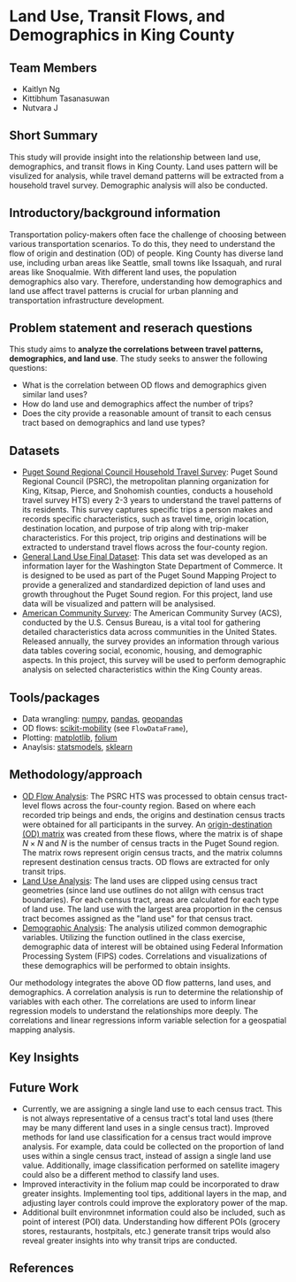 # Land Use, Transit Flows, and Demographics in King County

## Team Members
* Kaitlyn Ng
* Kittibhum Tasanasuwan
* Nutvara J

## Short Summary
This study will provide insight into the relationship between land use, demographics, and transit flows in King County. Land uses pattern will be visulized for analysis, while travel demand patterns will be extracted from a household travel survey. Demographic analysis will also be conducted.


## Introductory/background information
Transportation policy-makers often face the challenge of choosing between various transportation scenarios. To do this, they need to understand the flow of origin and destination (OD) of people. King County has diverse land use, including urban areas like Seattle, small towns like Issaquah, and rural areas like Snoqualmie. With different land uses, the population demographics also vary. Therefore, understanding how demographics and land use affect travel patterns is crucial for urban planning and transportation infrastructure development.


## Problem statement and reserach questions
This study aims to **analyze the correlations between travel patterns, demographics, and land use**. The study seeks to answer the following questions:

* What is the correlation between OD flows and demographics given similar land uses?
* How do land use and demographics affect the number of trips?
* Does the city provide a reasonable amount of transit to each census tract based on demographics and land use types?


## Datasets
* [Puget Sound Regional Council Household Travel Survey](https://www.psrc.org/our-work/household-travel-survey-program): Puget Sound Regional Council (PSRC), the metropolitan planning organization for King, Kitsap, Pierce, and Snohomish counties, conducts a household travel survey HTS) every 2-3 years to understand the travel patterns of its residents. This survey captures specific trips a person makes and records specific characteristics, such as travel time, origin location, destination location, and purpose of trip along with trip-maker characteristics. For this project, trip origins and destinations will be extracted to understand travel flows across the four-county region.
* [General Land Use Final Dataset](https://geo.wa.gov/datasets/a0ddbd4e0e2141b3841a6a42ff5aff46_0/about): This data set was developed as an information layer for the Washington State Department of Commerce. It is designed to be used as part of the Puget Sound Mapping Project to provide a generalized and standardized depiction of land uses and growth throughout the Puget Sound region. For this project, land use data will be visualized and pattern will be analysised. 
* [American Community Survey](https://www.census.gov/programs-surveys/acs): The American Community Survey (ACS), conducted by the U.S. Census Bureau, is a vital tool for gathering detailed characteristics data across communities in the United States. Released annually, the survey provides an information through various data tables covering social, economic, housing, and demographic aspects. In this project, this survey will be used to perform demographic analysis on selected characteristics within the King County areas. 

## Tools/packages
* Data wrangling: [numpy](https://numpy.org/doc/stable/user/index.html#user), [pandas](https://pandas.pydata.org/docs/user_guide/index.html#user-guide), [geopandas](https://geopandas.org/en/stable/docs.html)
* OD flows: [scikit-mobility](https://github.com/scikit-mobility/scikit-mobility) (see `FlowDataFrame`), 
* Plotting: [matplotlib](https://matplotlib.org/stable/users/index.html), [folium](https://python-visualization.github.io/folium/latest/)
* Anaylsis: [statsmodels](https://www.statsmodels.org/stable/index.html), [sklearn](https://scikit-learn.org/stable/modules/generated/sklearn.preprocessing.MinMaxScaler.html)


## Methodology/approach
* <u>OD Flow Analysis</u>: The PSRC HTS was processed to obtain census tract-level flows across the four-county region. Based on where each recorded trip beings and ends, the origins and destination census tracts were obtained for all participants in the survey. An [origin-destination (OD) matrix](https://transportgeography.org/contents/methods/spatial-interactions-gravity-model/od-matrix-construction/) was created from these flows, where the matrix is of shape $N \times N$ and $N$ is the number of census tracts in the Puget Sound region. The matrix rows represent origin census tracts, and the matrix columns represent destination census tracts. OD flows are extracted for only transit trips.
* <u>Land Use Analysis</u>: The land uses are clipped using census tract geometries (since land use outlines do not alilgn with census tract boundaries). For each census tract, areas are calculated for each type of land use. The land use with the largest area proportion in the census tract becomes assigned as the "land use" for that census tract.
* <u>Demographic Analysis</u>: The analysis utilized common demographic variables. Utilizing the function outlined in the class exercise, demographic data of interest will be obtained using Federal Information Processing System (FIPS) codes. Correlations and visualizations of these demographics will be performed to obtain insights. 

Our methodology integrates the above OD flow patterns, land uses, and demographics. A correlation analysis is run to determine the relationship of variables with each other. The correlations are used to inform linear regression models to understand the relationships more deeply. The correlations and linear regressions inform variable selection for a geospatial mapping analysis.

## Key Insights



## Future Work
* Currently, we are assigning a single land use to each census tract. This is not always representative of a census tract's total land uses (there may be many different land uses in a single census tract). Improved methods for land use classification for a census tract would improve analysis. For example, data could be collected on the proportion of land uses within a single census tract, instead of assign a single land use value. Additionally, image classification performed on satellite imagery could also be a different method to classify land uses.
* Improved interactivity in the folium map could be incorporated to draw greater insights. Implementing tool tips, additional layers in the map, and adjusting layer controls could improve the exploratory power of the map.
* Additional built environmnet information could also be included, such as point of interest (POI) data. Understanding how different POIs (grocery stores, restaurants, hostpitals, etc.) generate transit trips would also reveal greater insights into why transit trips are conducted.


## References

